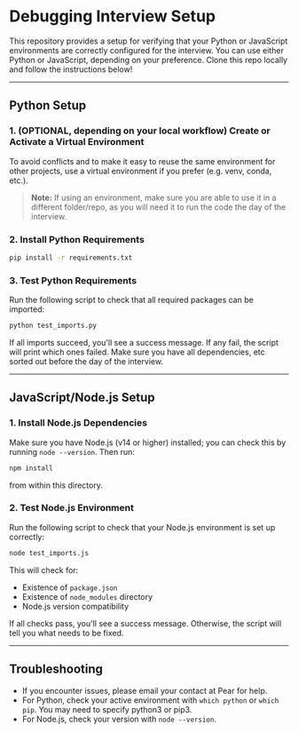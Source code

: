 # Debugging Interview Setup

This repository provides a setup for verifying that your Python or JavaScript environments are correctly configured for the interview. You can use either Python or JavaScript, depending on your preference. Clone this repo locally and follow the instructions below!

---

## Python Setup

### 1. (OPTIONAL, depending on your local workflow) Create or Activate a Virtual Environment
To avoid conflicts and to make it easy to reuse the same environment for other projects, use a virtual environment if you prefer (e.g. venv, conda, etc.). 

> **Note:** If using an environment, make sure you are able to use it in a different folder/repo, as you will need it to run the code the day of the interview.

### 2. Install Python Requirements
```sh
pip install -r requirements.txt
```

### 3. Test Python Requirements
Run the following script to check that all required packages can be imported:
```sh
python test_imports.py
```
If all imports succeed, you'll see a success message. If any fail, the script will print which ones failed. Make sure you have all dependencies, etc sorted out before the day of the interview.

---

## JavaScript/Node.js Setup

### 1. Install Node.js Dependencies
Make sure you have Node.js (v14 or higher) installed; you can check this by running `node --version`. Then run:
```sh
npm install
```

from within this directory.

### 2. Test Node.js Environment
Run the following script to check that your Node.js environment is set up correctly:
```sh
node test_imports.js
```
This will check for:
- Existence of `package.json`
- Existence of `node_modules` directory
- Node.js version compatibility

If all checks pass, you'll see a success message. Otherwise, the script will tell you what needs to be fixed.

---

## Troubleshooting
- If you encounter issues, please email your contact at Pear for help.
- For Python, check your active environment with `which python` or `which pip`. You may need to specify python3 or pip3. 
- For Node.js, check your version with `node --version`. 
